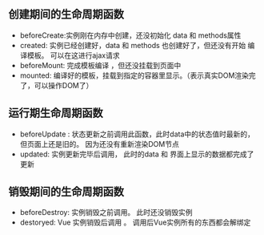 ## 创建期间的生命周期函数
- beforeCreate:实例刚在内存中创建，还没初始化 data 和 methods属性
- created: 实例已经创建好，data 和 methods 也创建好了，但还没有开始 编译模板。 可以在这进行ajax请求
- beforeMount: 完成模板编译 ，但还没挂载到页面中
- mounted: 编译好的模板，挂载到指定的容器里显示。（表示真实DOM渲染完了，可以操作DOM了）


## 运行期生命周期函数
- beforeUpdate : 状态更新之前调用此函数，此时data中的状态值时最新的，但页面上还是旧的。  因为还没有重新渲染DOM节点
- updated: 实例更新完毕后调用， 此时的data 和 界面上显示的数据都完成了更新

## 销毁期间的生命周期函数
- beforeDestroy: 实例销毁之前调用。 此时还没销毁实例
- destoryed: Vue 实例销毁后调用 。 调用后Vue实例所有的东西都会解绑定